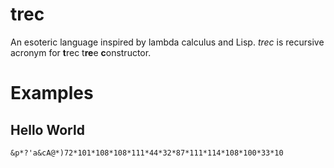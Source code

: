 # trec
An esoteric language inspired by lambda calculus and Lisp.
*trec* is recursive acronym for **t**rec t**re**e **c**onstructor.  

# Examples
## Hello World
`&p*?'a&cA@*)72*101*108*108*111*44*32*87*111*114*108*100*33*10`
